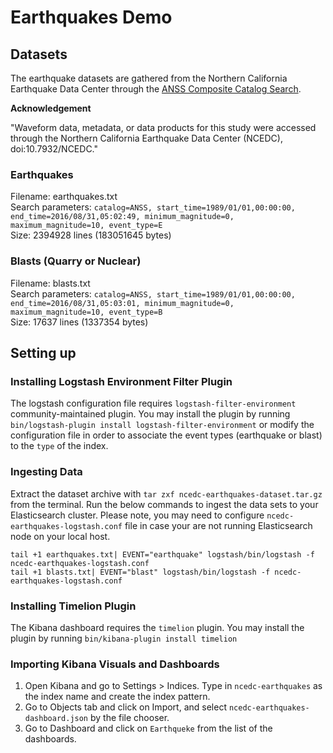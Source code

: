 # Earthquakes Demo

## Datasets

The earthquake datasets are gathered from the Northern California Earthquake Data Center through the [ANSS Composite Catalog Search](http://www.ncedc.org/anss/catalog-search.html).

**Acknowledgement**

"Waveform data, metadata, or data products for this study were accessed through the Northern California Earthquake Data Center (NCEDC), doi:10.7932/NCEDC."

### Earthquakes

Filename: earthquakes.txt  
Search parameters: `catalog=ANSS, start_time=1989/01/01,00:00:00, end_time=2016/08/31,05:02:49, minimum_magnitude=0, maximum_magnitude=10, event_type=E`  
Size: 2394928 lines (183051645 bytes)

### Blasts (Quarry or Nuclear)

Filename: blasts.txt  
Search parameters: `catalog=ANSS, start_time=1989/01/01,00:00:00, end_time=2016/08/31,05:03:01, minimum_magnitude=0, maximum_magnitude=10, event_type=B`  
Size:  17637 lines (1337354 bytes)

## Setting up

### Installing Logstash Environment Filter Plugin

The logstash configuration file requires `logstash-filter-environment` community-maintained plugin. You may install the plugin by running `bin/logstash-plugin install logstash-filter-environment` or modify the configuration file in order to associate the event types (earthquake or blast) to the `type` of the index.

### Ingesting Data

Extract the dataset archive with `tar zxf ncedc-earthquakes-dataset.tar.gz` from the terminal. Run the below commands to ingest the data sets to your Elasticsearch cluster. Please note, you may need to configure `ncedc-earthquakes-logstash.conf` file in case your are not running Elasticsearch node on your local host.

```
tail +1 earthquakes.txt| EVENT="earthquake" logstash/bin/logstash -f ncedc-earthquakes-logstash.conf
tail +1 blasts.txt| EVENT="blast" logstash/bin/logstash -f ncedc-earthquakes-logstash.conf
```

### Installing Timelion Plugin

The Kibana dashboard requires the `timelion` plugin. You may install the plugin by running `bin/kibana-plugin install timelion`

### Importing Kibana Visuals and Dashboards

1. Open Kibana and go to Settings > Indices. Type in `ncedc-earthquakes` as the index name and create the index pattern.
2. Go to Objects tab and click on Import, and select `ncedc-earthquakes-dashboard.json` by the file chooser.
3. Go to Dashboard and click on `Earthqueke` from the list of the dashboards.

